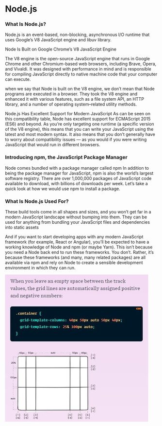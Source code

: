 # Node.js

### What Is Node.js?
Node.js is an event-based, non-blocking, asynchronous I/O runtime that uses Google’s V8 JavaScript engine and libuv library.

Node Is Built on Google Chrome’s V8 JavaScript Engine

The V8 engine is the open-source JavaScript engine that runs in Google Chrome and other Chromium-based web browsers, including Brave, Opera, and Vivaldi. It was designed with performance in mind and is responsible for compiling JavaScript directly to native machine code that your computer can execute.

when we say that Node is built on the V8 engine, we don’t mean that Node programs are executed in a browser. 
They took the V8 engine and enhanced it with various features, such as a file system API, an HTTP library, and a number of operating system–related utility methods.

Node.js Has Excellent Support for Modern JavaScript
As can be seen on this compatibility table, Node has excellent support for ECMAScript 2015 (ES6) and beyond. As you’re only targeting one runtime (a specific version of the V8 engine), this means that you can write your JavaScript using the latest and most modern syntax. It also means that you don’t generally have to worry about compatibility issues — as you would if you were writing JavaScript that would run in different browsers.

### Introducing npm, the JavaScript Package Manager
Node comes bundled with a package manager called npm
In addition to being the package manager for JavaScript, npm is also the world’s largest software registry. There are over 1,000,000 packages of JavaScript code available to download, with billions of downloads per week. Let’s take a quick look at how we would use npm to install a package.

### What Is Node.js Used For?
These build tools come in all shapes and sizes, and you won’t get far in a modern JavaScript landscape without bumping into them. They can be used for anything from bundling your JavaScript files and dependencies into static assets

And if you want to start developing apps with any modern JavaScript framework (for example, React or Angular), you’ll be expected to have a working knowledge of Node and npm (or maybe Yarn). This isn’t because you need a Node back end to run these frameworks. You don’t. Rather, it’s because these frameworks (and many, many related packages) are all available via npm and rely on Node to create a sensible development environment in which they can run.

![16](images/16.JPG)